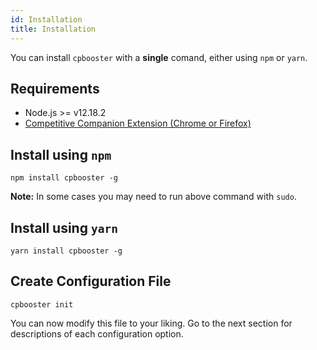 ```yaml
---
id: Installation
title: Installation
---
```


You can install `cpbooster` with a **single** comand, either using `npm` or `yarn`.

## Requirements

- Node.js >= v12.18.2
- [Competitive Companion Extension (Chrome or Firefox)](https://github.com/jmerle/competitive-companion)

## Install using `npm`

```shell
npm install cpbooster -g
```

**Note:** In some cases you may need to run above command with `sudo`.

## Install using `yarn`

```shell
yarn install cpbooster -g
```

## Create Configuration File

```shell
cpbooster init
```

You can now modify this file to your liking. Go to the next section for descriptions of each configuration option.
